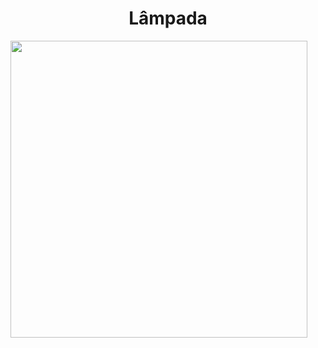 

<h1 align = "center" >Lâmpada</h1>

<img align = "center" height = "475" src = "https://user-images.githubusercontent.com/110351770/197547736-2edf3579-e585-40ff-b5c9-c8bd974ed75a.png">